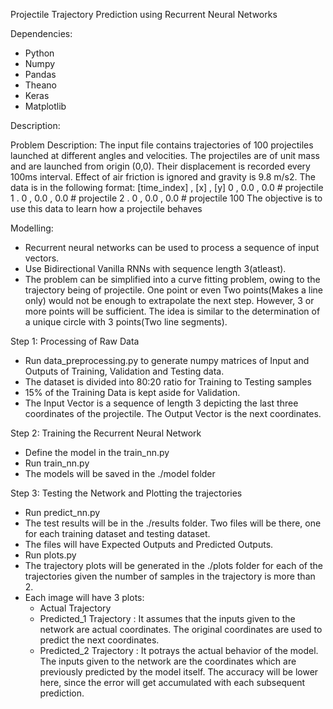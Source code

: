 Projectile Trajectory Prediction using Recurrent Neural Networks

Dependencies:
* Python
* Numpy
* Pandas
* Theano
* Keras
* Matplotlib

Description:

Problem Description:
The input file contains trajectories of 100 projectiles launched at different angles and velocities. The projectiles are of unit mass and are launched from origin (0,0). Their displacement is recorded every 100ms interval. Effect of air friction is ignored and gravity is 9.8 m/s2. The data is in the following format:
[time_index] , [x] , [y]
0 , 0.0 , 0.0        # projectile 1
.
0 , 0.0 , 0.0        # projectile 2
.
0 , 0.0 , 0.0        # projectile 100
The objective is to use this data to learn how a projectile behaves

Modelling:
* Recurrent neural networks can be used to process a sequence of input vectors.
* Use Bidirectional Vanilla RNNs with sequence length 3(atleast).
* The problem can be simplified into a curve fitting problem, owing to the trajectory being of projectile. One point or even Two points(Makes a line only) would not be enough to extrapolate the next step. However, 3 or more points will be sufficient. The idea is similar to the determination of a unique circle with 3 points(Two line segments).

Step 1: Processing of Raw Data
 *  Run data_preprocessing.py to generate numpy matrices of Input and Outputs of Training, Validation and Testing data.
 *  The dataset is divided into 80:20 ratio for Training to Testing samples
 *  15% of the Training Data is kept aside for Validation.
 *  The Input Vector is a sequence of length 3 depicting the last three coordinates of the projectile. The Output Vector is the next coordinates.

Step 2: Training the Recurrent Neural Network
* Define the model in the train_nn.py
* Run train_nn.py
* The models will be saved in the ./model folder

Step 3: Testing the Network and Plotting the trajectories
* Run predict_nn.py
* The test results will be in the ./results folder. Two files will be there, one for each training dataset and testing dataset.
* The files will have Expected Outputs and Predicted Outputs.
* Run plots.py
* The trajectory plots will be generated in the ./plots folder for each of the trajectories given the number of samples in the trajectory is more than 2.
* Each image will have 3 plots:
    - Actual Trajectory 
    - Predicted_1 Trajectory : It assumes that the inputs given to the network are actual coordinates. The original coordinates are used to predict the next coordinates.
    - Predicted_2 Trajectory : It potrays the actual behavior of the model. The inputs given to the network are the coordinates which are previously predicted by the model itself. The accuracy will be lower here, since the error will get accumulated with each subsequent prediction.
 

